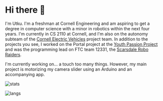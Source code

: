 Hi there 👋
===

I'm Utku. I'm a freshman at Cornell Engineering and am aspiring to get a degree in computer science with a minor in robotics within the next four years. I'm currently in CS 2110 at Cornell, and I'm also on the autonomy subteam of the [Cornell Electric Vehicles](https://www.cornellelectricvehicles.org/) project team. In addition to the projects you see, I worked on the Portal project at the [Youth Passion Project](https://www.youthpassionproject.org/) and was the programming lead on FTC team 12331, the [Scarsdale Robo Raiders](https://www.scarsdalerobotics.com/).

I'm currently working on... a touch too many things. However, my main project is motorizing my camera slider using an Arduino and an accompanying app.


![stats](https://github-readme-stats.vercel.app/api?username=Yey007&show_icons=true&count_private=true&theme=transparent&hide_rank=true)

![langs](https://github-readme-stats.vercel.app/api/top-langs/?username=Yey007&layout=compact&theme=transparent&hide=jupyter%20notebook&langs_count=8)
